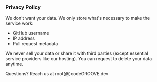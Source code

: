 ### Privacy Policy

We don't want your data. We only store what's necessary to make the service work:

* GitHub username
* IP address
* Pull request metadata

We never sell your data or share it with third parties (except essential service providers like our hosting). You can request to delete your data anytime.

Questions? Reach us at root(@)codeGROOVE.dev
